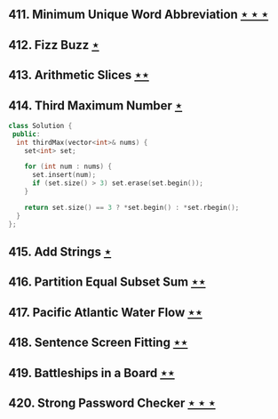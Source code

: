 ## 411. Minimum Unique Word Abbreviation [$\star\star\star$](https://leetcode.com/problems/minimum-unique-word-abbreviation)

## 412. Fizz Buzz [$\star$](https://leetcode.com/problems/fizz-buzz)

## 413. Arithmetic Slices [$\star\star$](https://leetcode.com/problems/arithmetic-slices)

## 414. Third Maximum Number [$\star$](https://leetcode.com/problems/third-maximum-number)

```cpp
class Solution {
 public:
  int thirdMax(vector<int>& nums) {
    set<int> set;

    for (int num : nums) {
      set.insert(num);
      if (set.size() > 3) set.erase(set.begin());
    }

    return set.size() == 3 ? *set.begin() : *set.rbegin();
  }
};
```

## 415. Add Strings [$\star$](https://leetcode.com/problems/add-strings)

## 416. Partition Equal Subset Sum [$\star\star$](https://leetcode.com/problems/partition-equal-subset-sum)

## 417. Pacific Atlantic Water Flow [$\star\star$](https://leetcode.com/problems/pacific-atlantic-water-flow)

## 418. Sentence Screen Fitting [$\star\star$](https://leetcode.com/problems/sentence-screen-fitting)

## 419. Battleships in a Board [$\star\star$](https://leetcode.com/problems/battleships-in-a-board)

## 420. Strong Password Checker [$\star\star\star$](https://leetcode.com/problems/strong-password-checker)
